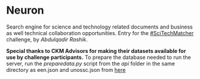 # Neuron

Search engine for science and technology related documents and business as well technical collaboration opportunities.
Entry for the [#SciTechMatcher](https://scitechmatcher.uniteideas.spigit.com/Page/Home) challenge, by *Abdulqadir Rashik*.

**Special thanks to CKM Advisors for making their datasets available for use by challenge participants.**
To prepare the database needed to run the server, run the *preparedata.py* script from the *api* folder in the same directory as een.json and unossc.json from [here](https://github.com/UniteIdeas/SciTechMatcher/tree/master/data/ckm-pro-bono)
